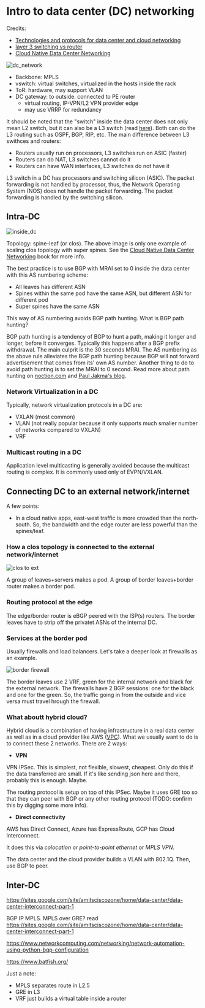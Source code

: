 # Intro to data center (DC) networking

Credits:

- [Technologies and protocols for data center and cloud networking](https://ieeexplore.ieee.org/document/6588646)
- [layer 3 switching vs router](https://community.fs.com/blog/layer-3-switch-vs-router-what-is-your-best-bet.html)
- [Cloud Native Data Center Networking](https://cumulusnetworks.com/lp/cloud-native-data-center-networking/)

![dc_network](../images/dc_network.png)

- Backbone: MPLS
- vswitch: virtual switches, virtualized in the hosts inside the rack
- ToR: hardware, may support VLAN
- DC gateway: to outside. connected to PE router
  - virtual routing, IP-VPN/L2 VPN provider edge
  - may use VRRP for redundancy

It should be noted that the "switch" inside the data center does not only mean L2 switch, but it can also be a L3 switch (read [here](https://community.fs.com/blog/layer-3-switch-vs-router-what-is-your-best-bet.html)). Both can do the L3 routing such as OSPF, BGP, RIP, etc. The main difference between L3 swithces and routers:

- Routers usually run on processors, L3 switches run on ASIC (faster)
- Routers can do NAT, L3 switches cannot do it
- Routers can have WAN interfaces, L3 switches do not have it

L3 switch in a DC has processors and switching silicon (ASIC). The packet forwarding is not handled by processor, thus, the Network Operating System (NOS) does not handle the packet forwarding. The packet forwarding is handled by the switching silicon.

## Intra-DC

![inside_dc](../images/inside_dc.png)

Topology: spine-leaf (or clos). The above image is only one example of scaling clos topology with super spines. See the [Cloud Native Data Center Networking](https://cumulusnetworks.com/lp/cloud-native-data-center-networking/) book for more info.

The best practice is to use BGP with MRAI set to 0 inside the data center with this AS numbering scheme:

- All leaves has different ASN
- Spines within the same pod have the same ASN, but different ASN for different pod
- Super spines have the same ASN

This way of AS numbering avoids BGP path hunting. What is BGP path hunting?

BGP path hunting is a tendency of BGP to hunt a path, making it longer and longer, before it converges. Typically this happens after a BGP prefix withdrawal. The main culprit is the 30 seconds MRAI. The AS numbering as the above rule alleviates the BGP path hunting because BGP will not forward advertisement that comes from its' own AS number. Another thing to do to avoid path hunting is to set the MRAI to 0 second. Read more about path hunting on [noction.com](https://www.noction.com/blog/bgp-path-hunting) and [Paul Jakma's blog](https://paul.jakma.org/2020/01/21/bgp-path-hunting/).

### Network Virtualization in a DC

Typically, network virtualization protocols in a DC are:

- VXLAN (most common)
- VLAN (not really popular because it only supports much smaller number of networks compared to VXLAN)
- VRF

### Multicast routing in a DC

Application level multicasting is generally avoided because the multicast routing is complex. It is commonly used only of EVPN/VXLAN.

## Connecting DC to an external network/internet

A few points:

- In a cloud native apps, east-west traffic is more crowded than the north-south. So, the bandwidth and the edge router are less powerful than the spines/leaf.

### How a clos topology is connected to the external network/internet

![clos to ext](../images/clos_to_ext.png)

A group of leaves+servers makes a pod. A group of border leaves+border router makes a border pod.

### Routing protocol at the edge

The edge/border router is eBGP peered with the ISP(s) routers. The border leaves have to strip off the privatet ASNs of the internal DC.

### Services at the border pod

Usually firewalls and load balancers. Let's take a deeper look at firewalls as an example.

![border firewall](../images/clos_ext_firewall.png)

The border leaves use 2 VRF, green for the internal network and black for the external network. The firewalls have 2 BGP sessions: one for the black and one for the green. So, the traffic going in from the outside and vice versa must travel hrough the firewall.

### What aboutt hybrid cloud?

Hybrid cloud is a combination of having infrastructure in a real data center as well as in a cloud provider like AWS ([VPC](https://aws.amazon.com/vpc/)). What we usually want to do is to connect these 2 networks. There are 2 ways:

- **VPN**

VPN IPSec. This is simplest, not flexible, slowest, cheapest. Only do this if the data transferred are small. If it's like sending json here and there, probably this is enough. Maybe.

The routing protocol is setup on top of this IPSec. Maybe it uses GRE too so that they can peer with BGP or any other routing protocol (TODO: confirm this by digging some more info).

- **Direct connectivity**

AWS has Direct Connect, Azure has ExpressRoute, GCP has Cloud Interconnect.

It does this via *colocation* or *point-to-point ethernet* or *MPLS VPN*.

The data center and the cloud provider builds a VLAN with 802.1Q. Then, use BGP to peer.

## Inter-DC

https://sites.google.com/site/amitsciscozone/home/data-center/data-center-interconnect-part-1

BGP IP MPLS. MPLS over GRE? read https://sites.google.com/site/amitsciscozone/home/data-center/data-center-interconnect-part-1

https://www.networkcomputing.com/networking/network-automation-using-python-bgp-configuration

https://www.batfish.org/

Just a note:

- MPLS separates route in L2.5
- GRE in L3
- VRF just builds a virtual table inside a router
